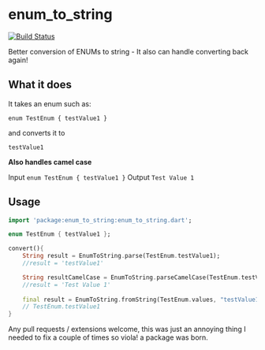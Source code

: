 # enum_to_string
[![Build Status](https://travis-ci.org/rknell/flutterEnumsToString.svg?branch=master)](https://travis-ci.org/rknell/flutterEnumsToString)

Better conversion of ENUMs to string - It also can handle converting back again!

## What it does

It takes an enum such as:

`enum TestEnum { testValue1 }`

and converts it to

`testValue1`

**Also handles camel case**

Input `enum TestEnum { testValue1 }`
Output `Test Value 1`

## Usage

```dart
import 'package:enum_to_string:enum_to_string.dart';

enum TestEnum { testValue1 };

convert(){
    String result = EnumToString.parse(TestEnum.testValue1);
    //result = 'testValue1'

    String resultCamelCase = EnumToString.parseCamelCase(TestEnum.testValue1);
    //result = 'Test Value 1'
    
    final result = EnumToString.fromString(TestEnum.values, "testValue1");
    // TestEnum.testValue1
}
```

Any pull requests / extensions welcome, this was just an annoying thing I needed to fix a couple of times so viola! a package was born.
